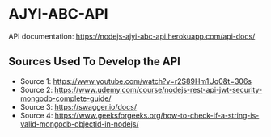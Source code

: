 # AJYI-ABC-API

API documentation: https://nodejs-ajyi-abc-api.herokuapp.com/api-docs/

## Sources Used To Develop the API

- Source 1: https://www.youtube.com/watch?v=r2S89Hm1Uq0&t=306s
- Source 2: https://www.udemy.com/course/nodejs-rest-api-jwt-security-mongodb-complete-guide/
- Source 3: https://swagger.io/docs/
- Source 4: https://www.geeksforgeeks.org/how-to-check-if-a-string-is-valid-mongodb-objectid-in-nodejs/
